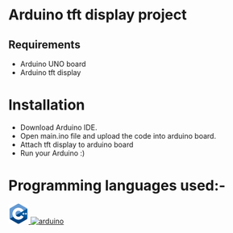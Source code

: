 # Arduino tft display project

## Requirements
* Arduino UNO board
* Arduino tft display


# Installation
* Download Arduino IDE.
* Open main.ino file and upload the code into arduino board.
* Attach tft display to arduino board
* Run your Arduino :)

# Programming languages used:-
<a href="https://www.w3schools.com/cpp/" target="_blank" rel="noreferrer"> <img src="https://raw.githubusercontent.com/devicons/devicon/master/icons/cplusplus/cplusplus-original.svg" alt="cplusplus" width="40" height="40"/> </a> <a href="https://www.arduino.cc/" target="_blank" rel="noreferrer"> <img src="https://cdn.worldvectorlogo.com/logos/arduino-1.svg" alt="arduino" width="40" height="40"/> </a>
